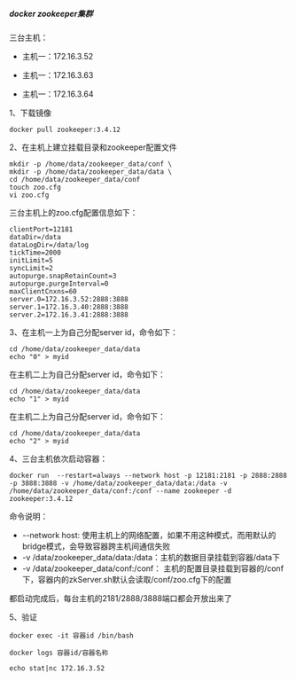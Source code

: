 ##### docker zookeeper集群

三台主机：

* 主机一：172.16.3.52

* 主机一：172.16.3.63

* 主机一：172.16.3.64

1、下载镜像

```
docker pull zookeeper:3.4.12
```

2、在主机上建立挂载目录和zookeeper配置文件

```
mkdir -p /home/data/zookeeper_data/conf \
mkdir -p /home/data/zookeeper_data/data \
cd /home/data/zookeeper_data/conf
touch zoo.cfg
vi zoo.cfg
```

三台主机上的zoo.cfg配置信息如下：

```
clientPort=12181
dataDir=/data
dataLogDir=/data/log
tickTime=2000
initLimit=5
syncLimit=2
autopurge.snapRetainCount=3
autopurge.purgeInterval=0
maxClientCnxns=60
server.0=172.16.3.52:2888:3888
server.1=172.16.3.40:2888:3888
server.2=172.16.3.41:2888:3888
```

3、在主机一上为自己分配server id，命令如下：

```
cd /home/data/zookeeper_data/data
echo "0" > myid
```

在主机二上为自己分配server id，命令如下：

```
cd /home/data/zookeeper_data/data
echo "1" > myid
```

在主机二上为自己分配server id，命令如下：

```
cd /home/data/zookeeper_data/data
echo "2" > myid
```

4、三台主机依次启动容器：

```
docker run  --restart=always --network host -p 12181:2181 -p 2888:2888 -p 3888:3888 -v /home/data/zookeeper_data/data:/data -v /home/data/zookeeper_data/conf:/conf --name zookeeper -d zookeeper:3.4.12
```

命令说明：

- --network host: 使用主机上的网络配置，如果不用这种模式，而用默认的bridge模式，会导致容器跨主机间通信失败
- -v /data/zookeeper_data/data:/data：主机的数据目录挂载到容器/data下
- -v /data/zookeeper_data/conf:/conf： 主机的配置目录挂载到容器的/conf下，容器内的zkServer.sh默认会读取/conf/zoo.cfg下的配置

都启动完成后，每台主机的2181/2888/3888端口都会开放出来了

5、验证

```
docker exec -it 容器id /bin/bash
```

```
docker logs 容器id/容器名称
```

```
echo stat|nc 172.16.3.52
```

